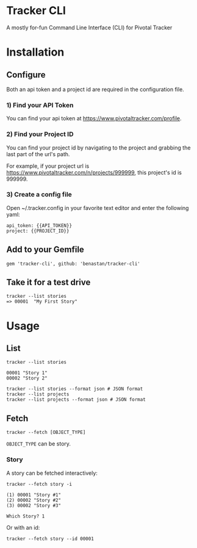 # Tracker CLI

A mostly for-fun Command Line Interface (CLI) for Pivotal Tracker

# Installation

## Configure

Both an api token and a project id are required in the configuration file.

### 1) Find your API Token

You can find your api token at https://www.pivotaltracker.com/profile.

### 2) Find your Project ID

You can find your project id by navigating to the project and grabbing the last part of the url's path.

For example, if your project url is https://www.pivotaltracker.com/n/projects/999999, this project's id is 999999.

### 3) Create a config file

Open ~/.tracker.config in your favorite text editor and enter the following yaml:

```
api_token: {{API_TOKEN}}
project: {{PROJECT_ID}}
```

## Add to your Gemfile

```
gem 'tracker-cli', github: 'benastan/tracker-cli'
```

## Take it for a test drive

```
tracker --list stories
=> 00001  "My First Story"
```

# Usage

## List

```
tracker --list stories

00001 "Story 1"
00002 "Story 2"

tracker --list stories --format json # JSON format
tracker --list projects
tracker --list projects --format json # JSON format
```

## Fetch

```
tracker --fetch [OBJECT_TYPE]
```

`OBJECT_TYPE` can be story.
 
### Story

A story can be fetched interactively: 

```
tracker --fetch story -i
 
(1) 00001 "Story #1"
(2) 00002 "Story #2"
(3) 00002 "Story #3"
 
Which Story? 1
```

Or with an id: 

```
tracker --fetch story --id 00001
```
